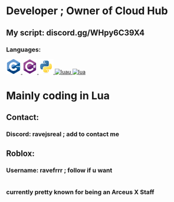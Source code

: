 <h1 align="left">Developer ; Owner of Cloud Hub</h1>

<h2 align="left">My script: discord.gg/WHpy6C39X4</h2>

<h3 align="left">Languages:</h3>
<p align="left"> <a href="https://www.w3schools.com/cpp/" target="_blank" rel="noreferrer"> <img src="https://raw.githubusercontent.com/devicons/devicon/master/icons/cplusplus/cplusplus-original.svg" alt="cplusplus" width="40" height="40"/> </a> <a href="https://www.w3schools.com/cs/" target="_blank" rel="noreferrer"> <img src="https://raw.githubusercontent.com/devicons/devicon/master/icons/csharp/csharp-original.svg" alt="csharp" width="40" height="40"/> </a> <a href="https://www.python.org" target="_blank" rel="noreferrer"> <img src="https://raw.githubusercontent.com/devicons/devicon/master/icons/python/python-original.svg" alt="python" width="40" height="40"/> </a> 
</a> <a href="https://luau-lang.org/" target="_blank" rel="noreferrer"> <img src="https://luau-lang.org/assets/images/luau-88.png" alt="luau" width="40" height="40"/> </a>
</a> <a href="https://www.lua.org/" target="_blank" rel="noreferrer"> <img src="https://www.lua.org/images/luaa.gif" alt="lua" width="40" height="40"/> </a></p>
<h1 align="left">Mainly coding in Lua</h1>

<h2 align="left">Contact:</h2>
<h3 align="left">Discord: ravejsreal ; add to contact me</h3>

<h2 align="left">Roblox:</h2>
<h3 align="left">Username: ravefrrr ; follow if u want</h3>

<h1 align="left"></h1>

<h3 align="left">currently pretty known for being an Arceus X Staff</h3>
